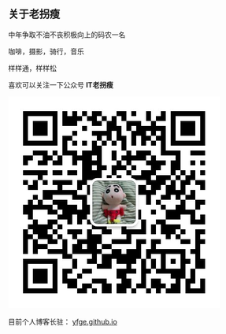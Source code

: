 ## 关于老拐瘦

中年争取不油不丧积极向上的码农一名

咖啡，摄影，骑行，音乐

样样通，样样松

喜欢可以关注一下公众号 **IT老拐瘦**

![IT老拐瘦](/assets/jpeg/qrcode_for_gh_c483710b02f0_430.jpg)

目前个人博客长驻： [yfge.github.io](https://yfge.github.io)